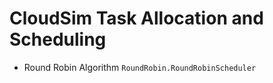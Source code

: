 # CloudSim Task Allocation and Scheduling

* Round Robin Algorithm       `RoundRobin.RoundRobinScheduler`
